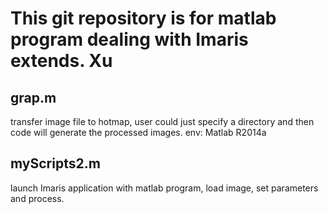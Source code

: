 # This git repository is for matlab program dealing with Imaris extends. Xu

## grap.m   
transfer image file to hotmap, user could just specify a directory and then code will generate the processed images. env: Matlab R2014a

## myScripts2.m
launch Imaris application with matlab program, load image, set parameters and process.